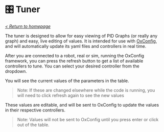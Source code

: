 # 🎛 Tuner

_[< Return to homepage](/docs/INDEX.md)_

The tuner is designed to allow for easy viewing of PID Graphs (or really any graph) and easy, live editing of values. It is intended for use with [OxConfig](https://github.com/FRCTeam3044/OxConfig), and will automatically update its yaml files and controllers in real time.

After you are connected to a robot, real or sim, running the OxConfig framework, you can press the refresh button to get a list of available controllers to tune. You can select your desired controller from the dropdown.

You will see the current values of the parameters in the table.

> Note: If these are changed elsewhere while the code is running, you will need to click refresh again to see the new values

These values are editable, and will be sent to OxConfig to update the values in their respective controllers.

> Note: Values will not be sent to OxConfig until you press enter or click out of the table.
